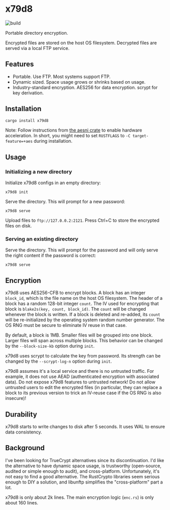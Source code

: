 # x79d8

![build](https://github.com/quark-zju/x79d8/workflows/build/badge.svg)

Portable directory encryption.

Encrypted files are stored on the host OS filesystem. Decrypted files are
served via a local FTP service.

## Features

- Portable. Use FTP. Most systems support FTP.
- Dynamic sized. Space usage grows or shrinks based on usage.
- Industry-standard encryption. AES256 for data encryption. scrypt for key derivation.

## Installation

```sh
cargo install x79d8
```

Note: Follow instructions from [the aesni crate](https://docs.rs/aesni) to
enable hardware acceleration. In short, you might need to set `RUSTFLAGS`
to `-C target-feature=+aes` during installation.

## Usage

### Initializing a new directory

Initialize x79d8 configs in an empty directory:

```
x79d8 init
```

Serve the directory. This will prompt for a new password:

```
x79d8 serve
```

Upload files to `ftp://127.0.0.2:2121`. Press Ctrl+C to store the encrypted
files on disk.

### Serving an existing directory

Serve the directory. This will prompt for the password and will only serve
the right content if the password is correct:

```
x79d8 serve
```

## Encryption

x79d8 uses AES256-CFB to encrypt blocks. A block has an integer `block_id`,
which is the file name on the host OS filesystem. The header of a block has a
random 128-bit integer `count`. The IV used for encrypting that block is
`blake2s(key, count, block_id)`. The `count` will be changed whenever the
block is written. If a block is deleted and re-added, its `count` will be
re-initialized by the operating system random number generator. The OS RNG
must be secure to eliminate IV reuse in that case.

By default, a block is 1MB. Smaller files will be grouped into one block.
Larger files will span across multiple blocks. This behavior can be changed
by the `--block-size-kb` option during `init`.

x79d8 uses scrypt to calculate the key from password. Its strength can be
changed by the `--scrypt-log-n` option during `init`.

x79d8 assumes it's a local service and there is no untrusted traffic. For
example, it does not use AEAD (authenticated encryption with associated data).
Do not expose x79d8 features to untrusted network! Do not allow untrusted
users to edit the encrypted files (in particular, they can replace a block
to its previous version to trick an IV-reuse case if the OS RNG is also
insecure)!

## Durability

x79d8 starts to write changes to disk after 5 seconds. It uses WAL to ensure
data consistency.

## Background

I've been looking for TrueCrypt alternatives since its discontinuation. I'd
like the alternative to have dynamic space usage, is trustworthy (open-source,
audited or simple enough to audit), and cross-platform. Unfortunately, it's
not easy to find a good alternative. The RustCrypto libraries seem serious
enough to DIY a solution, and libunftp simplifies the "cross-platform" part
a lot.

x79d8 is only about 2k lines. The main encryption logic (`enc.rs`) is only
about 160 lines.
